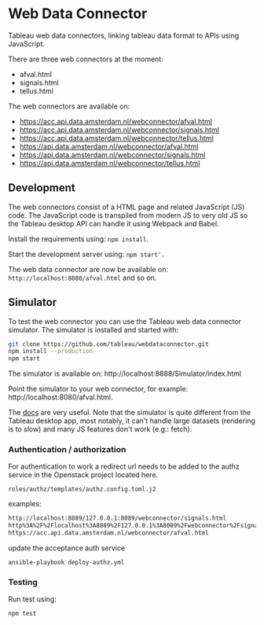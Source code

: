 # Web Data Connector

Tableau web data connectors, linking tableau data format to APIs using JavaScript.

There are three web connectors at the moment:

* afval.html
* signals.html
* tellus.html

The web connectors are available on:
* https://acc.api.data.amsterdam.nl/webconnector/afval.html
* https://acc.api.data.amsterdam.nl/webconnector/signals.html
* https://acc.api.data.amsterdam.nl/webconnector/tellus.html
* https://api.data.amsterdam.nl/webconnector/afval.html
* https://api.data.amsterdam.nl/webconnector/signals.html
* https://api.data.amsterdam.nl/webconnector/tellus.html

## Development

The web connectors consist of a HTML page and related JavaScript (JS) code.
The JavaScript code is transpiled from modern JS to very old JS so the Tableau desktop API can handle it using Webpack and Babel.

Install the requirements using: `npm install`.

Start the development server using: `npm start'.`

The web data connector are now be available on: `http://localhost:8080/afval.html` and so on.

## Simulator

To test the web connector you can use the Tableau web data connector simulator.
The simulator is installed and started with:

```bash
git clone https://github.com/tableau/webdataconnector.git
npm install --production
npm start
```

The simulator is available on: http://localhost:8888/Simulator/index.html

Point the simulator to your web connector, for example: http://localhost:8080/afval.html. 

The [docs](http://tableau.github.io/webdataconnector/docs/) are very useful.
Note that the simulator is quite different from the Tableau desktop app, most notably,
it can't handle large datasets (rendering is to slow) and many JS features don't work (e.g.: fetch).  

### Authentication / authorization

For authentication to work a redirect url needs to be added to the authz service in
the Openstack project located here.

`roles/authz/templates/authz.config.toml.j2`

examples:

```bash
http://localhost:8889/127.0.0.1:8089/webconnector/signals.html
http%3A%2F%2Flocalhost%3A8889%2F127.0.0.1%3A8089%2Fwebconnector%2Fsignals.html
https://acc.api.data.amsterdam.nl/webconnector/afval.html
```

update the acceptance auth service

```ansible-playbook deploy-authz.yml```

### Testing

Run test using:

```bash
npm test
``` 
